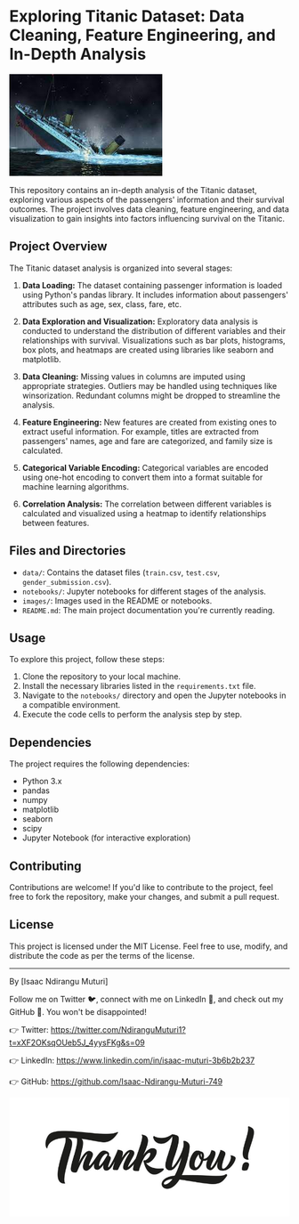 
# Exploring Titanic Dataset: Data Cleaning, Feature Engineering, and In-Depth Analysis
![titanic](titanicimage.jpg)

This repository contains an in-depth analysis of the Titanic dataset, exploring various aspects of the passengers' information and their survival outcomes. The project involves data cleaning, feature engineering, and data visualization to gain insights into factors influencing survival on the Titanic.

## Project Overview

The Titanic dataset analysis is organized into several stages:

1. **Data Loading:** The dataset containing passenger information is loaded using Python's pandas library. It includes information about passengers' attributes such as age, sex, class, fare, etc.

2. **Data Exploration and Visualization:** Exploratory data analysis is conducted to understand the distribution of different variables and their relationships with survival. Visualizations such as bar plots, histograms, box plots, and heatmaps are created using libraries like seaborn and matplotlib.

3. **Data Cleaning:** Missing values in columns are imputed using appropriate strategies. Outliers may be handled using techniques like winsorization. Redundant columns might be dropped to streamline the analysis.

4. **Feature Engineering:** New features are created from existing ones to extract useful information. For example, titles are extracted from passengers' names, age and fare are categorized, and family size is calculated.

5. **Categorical Variable Encoding:** Categorical variables are encoded using one-hot encoding to convert them into a format suitable for machine learning algorithms.

6. **Correlation Analysis:** The correlation between different variables is calculated and visualized using a heatmap to identify relationships between features.


## Files and Directories

- `data/`: Contains the dataset files (`train.csv`, `test.csv`, `gender_submission.csv`).
- `notebooks/`: Jupyter notebooks for different stages of the analysis.
- `images/`: Images used in the README or notebooks.
- `README.md`: The main project documentation you're currently reading.

## Usage

To explore this project, follow these steps:

1. Clone the repository to your local machine.
2. Install the necessary libraries listed in the `requirements.txt` file.
3. Navigate to the `notebooks/` directory and open the Jupyter notebooks in a compatible environment.
4. Execute the code cells to perform the analysis step by step.

## Dependencies

The project requires the following dependencies:

- Python 3.x
- pandas
- numpy
- matplotlib
- seaborn
- scipy
- Jupyter Notebook (for interactive exploration)


## Contributing

Contributions are welcome! If you'd like to contribute to the project, feel free to fork the repository, make your changes, and submit a pull request.

## License

This project is licensed under the MIT License. Feel free to use, modify, and distribute the code as per the terms of the license.

---

By [Isaac Ndirangu Muturi]


Follow me on Twitter 🐦, connect with me on LinkedIn 🔗, and check out my GitHub 🐙. You won't be disappointed!

👉 Twitter: https://twitter.com/NdiranguMuturi1?t=xXF2OKsqOUeb5J_4yysFKg&s=09

👉 LinkedIn: https://www.linkedin.com/in/isaac-muturi-3b6b2b237 

👉 GitHub: https://github.com/Isaac-Ndirangu-Muturi-749

![thanks](thankyouimage.png)